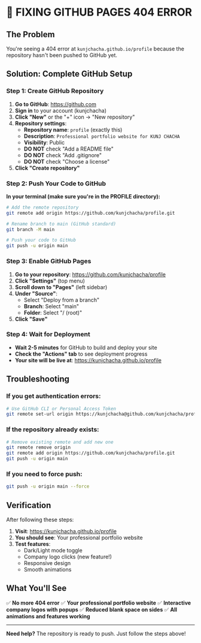 # 🔧 **FIXING GITHUB PAGES 404 ERROR**

## **The Problem**
You're seeing a 404 error at `kunjchacha.github.io/profile` because the repository hasn't been pushed to GitHub yet.

## **Solution: Complete GitHub Setup**

### **Step 1: Create GitHub Repository**

1. **Go to GitHub**: https://github.com
2. **Sign in** to your account (kunjchacha)
3. **Click "New"** or the "+" icon → "New repository"
4. **Repository settings**:
   - **Repository name**: `profile` (exactly this)
   - **Description**: `Professional portfolio website for KUNJ CHACHA`
   - **Visibility**: Public
   - **DO NOT** check "Add a README file"
   - **DO NOT** check "Add .gitignore"
   - **DO NOT** check "Choose a license"
5. **Click "Create repository"**

### **Step 2: Push Your Code to GitHub**

**In your terminal (make sure you're in the PROFILE directory):**

```bash
# Add the remote repository
git remote add origin https://github.com/kunjchacha/profile.git

# Rename branch to main (GitHub standard)
git branch -M main

# Push your code to GitHub
git push -u origin main
```

### **Step 3: Enable GitHub Pages**

1. **Go to your repository**: https://github.com/kunjchacha/profile
2. **Click "Settings"** (top menu)
3. **Scroll down to "Pages"** (left sidebar)
4. **Under "Source"**:
   - Select "Deploy from a branch"
   - **Branch**: Select "main"
   - **Folder**: Select "/ (root)"
5. **Click "Save"**

### **Step 4: Wait for Deployment**

- **Wait 2-5 minutes** for GitHub to build and deploy your site
- **Check the "Actions" tab** to see deployment progress
- **Your site will be live at**: https://kunjchacha.github.io/profile

## **Troubleshooting**

### **If you get authentication errors:**
```bash
# Use GitHub CLI or Personal Access Token
git remote set-url origin https://kunjchacha@github.com/kunjchacha/profile.git
```

### **If the repository already exists:**
```bash
# Remove existing remote and add new one
git remote remove origin
git remote add origin https://github.com/kunjchacha/profile.git
git push -u origin main
```

### **If you need to force push:**
```bash
git push -u origin main --force
```

## **Verification**

After following these steps:

1. **Visit**: https://kunjchacha.github.io/profile
2. **You should see**: Your professional portfolio website
3. **Test features**: 
   - Dark/Light mode toggle
   - Company logo clicks (new feature!)
   - Responsive design
   - Smooth animations

## **What You'll See**

✅ **No more 404 error**
✅ **Your professional portfolio website**
✅ **Interactive company logos with popups**
✅ **Reduced blank space on sides**
✅ **All animations and features working**

---

**Need help?** The repository is ready to push. Just follow the steps above!
